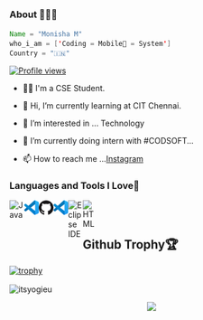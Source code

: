 ### About 🙋🏻‍♂️
```Java
Name = "Monisha M"
who_i_am = ['Coding = Mobile💙 = System']
Country = "🇮🇳"
```
[![Profile views](https://gpvc.arturio.dev/monishagithubrit)](https://github.com/monishagithubrit)





- 👨‍💻 I'm a CSE Student.
- 👋 Hi, I’m currently learning at CIT Chennai.
- 👀 I’m interested in ... Technology
- 🌱 I’m currently doing intern with #CODSOFT...

- 📫 How to reach me ...[Instagram](https://www.instagram.com/moni_mani_24/)



<!---
Monisha/Monisha is a ✨ special ✨ repository because its `README.md` (this file) appears on your GitHub profile.
You can click the Preview link to take a look at your changes.
--->

### Languages and Tools I Love💙
[<img align="left" alt="Java" width="26px" src="https://upload.wikimedia.org/wikipedia/commons/thumb/c/c3/Java-logo-notext.svg/600px-java.jpg" />](https://javaonline.org/)
[<img align="left" alt="C++" width="26px" src="https://raw.githubusercontent.com/github/explore/80688e429a7d4ef2fca1e82350fe8e3517d3494d/topics/visual-studio-code/visual-studio-code.png" />](https://code.visualstudio.com/)
[<img align="left" alt="GitHub" width="26px" src="https://raw.githubusercontent.com/github/explore/78df643247d429f6cc873026c0622819ad797942/topics/github/github.png" />](https://git-scm.com/)
[<img align="left" alt="Visual Studio code" width="26px" src="https://raw.githubusercontent.com/github/explore/80688e429a7d4ef2fca1e82350fe8e3517d3494d/topics/visual-studio-code/visual-studio-code.png" />](https://code.visualstudio.com/)
[<img align="left" alt="Eclipse IDE" width="26px" src="https://assets.ubuntu.com/v1/29985a98-ubuntu-logo32.png" />](https://www.ubuntu.com)
[<img align="left" alt="HTML" width="26px" src="https://www.nicepng.com/png/full/223-2233246_heroku-logo-salesforce-heroku.png" />](https://heroku.com/)






    







<br />
<br />


## Github Trophy🏆

[![trophy](https://github-profile-trophy.vercel.app/?username=itsyogieu&theme=onedark)](https://github.com/itsyogieu)

<p><img align="center" src="https://github-readme-streak-stats.herokuapp.com/?user=itsyogieu&theme=chartreuse-dark&hide_border=True" alt="itsyogieu"/></p>

<p align="center">
    <img src="https://img.shields.io/badge/THANKS%20FOR-VISITING%20💙-red?style=for-the-badge&logo=github"/>
</p>

